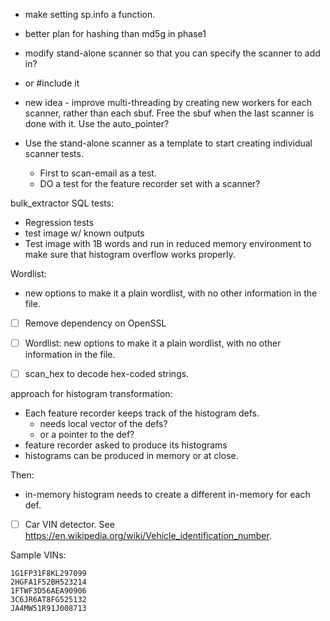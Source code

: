 - make setting sp.info a function.
- better plan for hashing than md5g in phase1
- modify stand-alone scanner so that you can specify the scanner to add in?
- or #include it
- new idea - improve multi-threading by creating new workers for each scanner, rather than each sbuf. Free the sbuf when the last scanner is done with it. Use the auto_pointer?

- Use the stand-alone scanner as a template to start creating individual scanner tests.
  - First to scan-email as a test.
  - DO a test for the feature recorder set with a scanner?

bulk_extractor SQL tests:
- Regression tests
- test image w/ known outputs
- Test image with 1B words and run in reduced memory environment to make sure that histogram overflow works properly.

Wordlist:
 - new options to make it a plain wordlist, with no other information in the file.

- [ ] Remove dependency on OpenSSL


- [ ] Wordlist:  new options to make it a plain wordlist, with no other information in the file.

- [ ] scan_hex to decode hex-coded strings.

approach for histogram transformation:

- Each feature recorder keeps track of the histogram defs.
  - needs local vector of the defs?
  - or a pointer to the def?
- feature recorder asked to produce its histograms
- histograms can be produced in memory or at close.

Then:
- in-memory histogram needs to create a different in-memory for each def.



- [ ] Car VIN detector. See https://en.wikipedia.org/wiki/Vehicle_identification_number.

Sample VINs:
```
1G1FP31F8KL297099
2HGFA1F52BH523214
1FTWF3D56AEA90906
3C6JR6AT8FG525132
JA4MW51R91J008713
```
